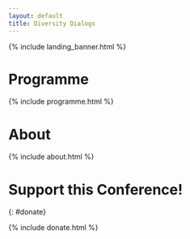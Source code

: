 ```yaml
---
layout: default
title: Diversity Dialogs
---
```


{% include landing_banner.html %}


# Programme

{% include programme.html %}

# About 

{% include about.html %}

# Support this Conference!
{: #donate}

{% include donate.html %}
